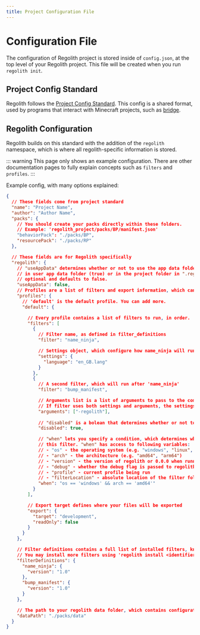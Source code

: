 ```yaml
---
title: Project Configuration File
---
```


# Configuration File

The configuration of Regolith project is stored inside of `config.json`, at the top level of your Regolith project. This file will be created when you run `regolith init`.

## Project Config Standard

Regolith follows the [Project Config Standard](https://github.com/Bedrock-OSS/project-config-standard). This config is a shared format, used by programs that interact with Minecraft projects, such as [bridge](https://editor.bridge-core.app/).

## Regolith Configuration

Regolith builds on this standard with the addition of the `regolith` namespace, which is where all regolith-specific information is stored.

::: warning
This page only shows an example configuration. There are other documentation pages to fully explain concepts such as `filters` and `profiles`.
:::

Example config, with many options explained:

```json
{
  // These fields come from project standard
  "name": "Project Name",
  "author": "Author Name",
  "packs": {
    // You should create your packs directly within these folders.
    // Example: 'regolith_project/packs/BP/manifest.json'
    "behaviorPack": "./packs/BP",
    "resourcePack": "./packs/RP"
  },

  // These fields are for Regolith specifically
  "regolith": {
    // "useAppData" determines whether or not to use the app data folder, regolith should save its cache
    // in user app data folder (true) or in the project folder in ".regolith" (false). This setting is
    // optional and defaults to false. 
    "useAppData": false,
    // Profiles are a list of filters and export information, which can be run with 'regolith run <profile>'
    "profiles": {
      // 'default' is the default profile. You can add more.
      "default": {

        // Every profile contains a list of filters to run, in order.
        "filters": [
          {
            // Filter name, as defined in filter_definitions
            "filter": "name_ninja",

            // Settings object, which configure how name_ninja will run (optional)
            "settings": {
              "language": "en_GB.lang"
            }
          },
          {
            // A second filter, which will run after 'name_ninja'
            "filter": "bump_manifest",

            // Arguments list is a list of arguments to pass to the command that runs the filter (optional).
            // If filter uses both settings and arguments, the settings json is passed as the first argument.
            "arguments": ["-regolith"],
            
            // "disabled" is a bolean that determines whether or not to run this filter (optional).
            "disabled": true,

            // "when" lets you specify a condition, which determines whether or not to run
            // this filter. "when" has access to following variables:
            // - "os" - the operating system (e.g. "windows", "linux", "darwin")
            // - "arch" - the architecture (e.g. "amd64", "arm64")
            // - "version" - the version of regolith or 0.0.0 when running from source
            // - "debug" - whether the debug flag is passed to regolith or not
            // - "profile" - current profile being run
            // - "filterLocation" - absolute location of the filter folder
            "when": "os == 'windows' && arch == 'amd64'"
          }
        ],

        // Export target defines where your files will be exported
        "export": {
          "target": "development",
          "readOnly": false
        }
      }
    },

    // Filter definitions contains a full list of installed filters, known to Regolith.
    // You may install more filters using 'regolith install <identifier>'
    "filterDefinitions": {
      "name_ninja": {
        "version": "1.0"
      },
      "bump_manifest": {
        "version": "1.0"
      }
    },

    // The path to your regolith data folder, which contains configuration files for your filter.
    "dataPath": "./packs/data"
  }
}
```
